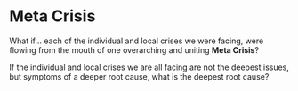 # Meta Crisis
What if... each of the individual and local crises we were facing, were flowing from the mouth of one overarching and uniting **Meta Crisis**? 

If the individual and local crises we are all facing are not the deepest issues, but symptoms of a deeper root cause, what is the deepest root cause? 